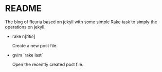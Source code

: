 # README

The blog of fleuria based on jekyll with some simple Rake task to simply the operations on jekyll.

+ rake n[*title*]
  
  Create a new post file.

+ gvim \`rake last\`

  Open the recently created post file.
